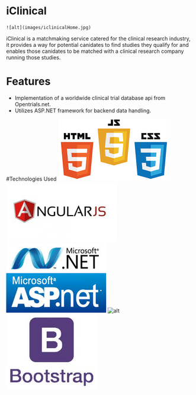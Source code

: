 # iClinical

	![alt](images/iclinicalHome.jpg)

iClinical is a matchmaking service catered for the clinical research industry, it provides a way for potential canidates to find studies they qualify for and enables those canidates to be matched with a clinical research company running those studies. 


# Features 
- Implementation of a worldwide clinical trial database api from Opentrials.net.
- Utilizes ASP.NET framework for backend data handling.

#Technologies Used
	![alt](images/stack.png)
	![alt](images/angularjs.jpg)
	![alt](images/images.jpg)
	![alt](images/c#.png)
	![alt](images/bootstrap.jpg)

                                         